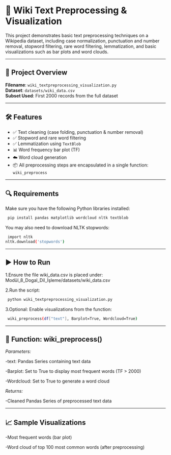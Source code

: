 # 🧠 Wiki Text Preprocessing & Visualization

This project demonstrates basic text preprocessing techniques on a Wikipedia dataset, including case normalization, punctuation and number removal, stopword filtering, rare word filtering, lemmatization, and basic visualizations such as bar plots and word clouds.

---

## 📂 Project Overview

**Filename**: `wiki_textpreprocessing_visualization.py`  
**Dataset**: `datasets/wiki_data.csv`  
**Subset Used**: First 2000 records from the full dataset

---

## 🛠️ Features

- ✅ Text cleaning (case folding, punctuation & number removal)
- ✅ Stopword and rare word filtering
- ✅ Lemmatization using `TextBlob`
- 📊 Word frequency bar plot (TF)
- ☁️ Word cloud generation
- 📦 All preprocessing steps are encapsulated in a single function: `wiki_preprocess`

---

## 🔍 Requirements

Make sure you have the following Python libraries installed:

```bash
 pip install pandas matplotlib wordcloud nltk textblob
  ```

You may also need to download NLTK stopwords:
```bash
 import nltk
nltk.download('stopwords')
  ```
---

## ▶️ How to Run

1.Ensure the file wiki_data.csv is placed under:
Modül_8_Dogal_Dil_İşleme/datasets/wiki_data.csv

2.Run the script:
```bash
 python wiki_textpreprocessing_visualization.py
  ```
3.Optional: Enable visualizations from the function:
```bash
 wiki_preprocess(df["text"], Barplot=True, Wordcloud=True)
  ```
---

## 🧪 Function: wiki_preprocess()

*Parameters:*

-text: Pandas Series containing text data

-Barplot: Set to True to display most frequent words (TF > 2000)

-Wordcloud: Set to True to generate a word cloud

*Returns:*

-Cleaned Pandas Series of preprocessed text data

---

## 📈 Sample Visualizations
-Most frequent words (bar plot)

-Word cloud of top 100 most common words (after preprocessing)
